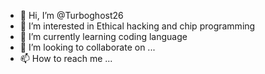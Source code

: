 - 👋 Hi, I’m @Turboghost26
- 👀 I’m interested in Ethical hacking and chip programming
- 🌱 I’m currently learning coding language
- 💞️ I’m looking to collaborate on ...
- 📫 How to reach me ...

<!---
Turboghost26/Turboghost26 is a ✨ special ✨ repository because its `README.md` (this file) appears on your GitHub profile.
You can click the Preview link to take a look at your changes.
--->
